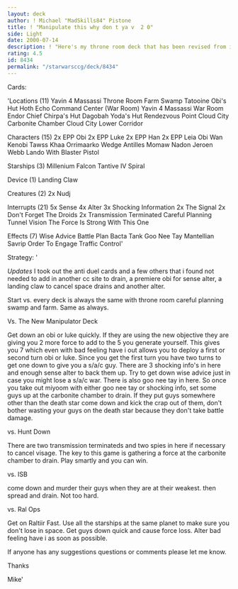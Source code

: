 ```yaml
---
layout: deck
author: ! Michael "MadSkills84" Pistone
title: ! "Manipulate this why don t ya v  2 0"
side: Light
date: 2000-07-14
description: ! "Here's my throne room deck that has been revised from it's original post.  It can beat just about everything."
rating: 4.5
id: 8434
permalink: "/starwarsccg/deck/8434"
---
```

Cards: 

'Locations (11)
Yavin 4 Massassi Throne Room
Farm
Swamp
Tatooine Obi's Hut
Hoth Echo Command Center (War Room)
Yavin 4 Massassi War Room
Endor Chief Chirpa's Hut
Dagobah Yoda's Hut
Rendezvous Point
Cloud City Carbonite Chamber
Cloud City Lower Corridor

Characters (15)
2x EPP Obi
2x EPP Luke
2x EPP Han
2x EPP Leia
Obi Wan Kenobi
Tawss Khaa
Orrimaarko
Wedge Antilles
Momaw Nadon
Jeroen Webb
Lando With Blaster Pistol

Starships (3)
Millenium Falcon
Tantive IV
Spiral

Device (1)
Landing Claw

Creatures (2)
2x Nudj

Interrupts (21)
5x Sense
4x Alter
3x Shocking Information
2x The Signal
2x Don't Forget The Droids
2x Transmission Terminated
Careful Planning
Tunnel Vision
The Force Is Strong With This One

Effects (7)
Wise Advice
Battle Plan
Bacta Tank
Goo Nee Tay
Mantellian Savrip
Order To Engage
Traffic Control'

Strategy: '

*Updates*
I took out the anti duel cards and a few others that i found not needed to add in another cc site to drain, a premiere obi for sense alter, a landing claw to cancel space drains and another alter.



Start vs. every deck is always the same with throne room careful planning swamp and farm. Same as always.

Vs. The New Manipulator Deck

Get down an obi or luke quickly. If they are using the new objective they are giving you 2 more force to add to the 5 you generate yourself. This gives you 7 which even with bad feeling have i out allows you to deploy a first or second turn obi or luke. Since you get the first turn you have two turns to get one down to give you a s/a/c guy. There are 3 shocking info's in here and enough sense alter to back them up. Try to get down wise advice just in case you might lose a s/a/c war. There is also goo nee tay in here. So once you take out miyoom with either goo nee tay or shocking info, set some guys up at the carbonite chamber to drain. If they put guys somewhere other than the death star come down and kick the crap out of them, don't bother wasting your guys on the death star because they don't take battle damage.

vs. Hunt Down

There are two transmission terminateds and two spies in here if necessary to cancel visage. The key to this game is gathering a force at the carbonite chamber to drain. Play smartly and you can win.

vs. ISB

come down and murder their guys when they are at their weakest. then spread and drain. Not too hard.

vs. Ral Ops

Get on Raltiir Fast. Use all the starships at the same planet to make sure you don't lose in space. Get guys down quick and cause force loss. Alter bad feeling have i as soon as possible.

If anyone has any suggestions questions or comments please let me know.

Thanks

Mike'
